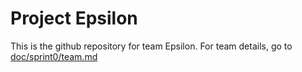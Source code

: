 # Project Epsilon

This is the github repository for team Epsilon. For team details, go to [doc/sprint0/team.md](doc/sprint0/team.md)
